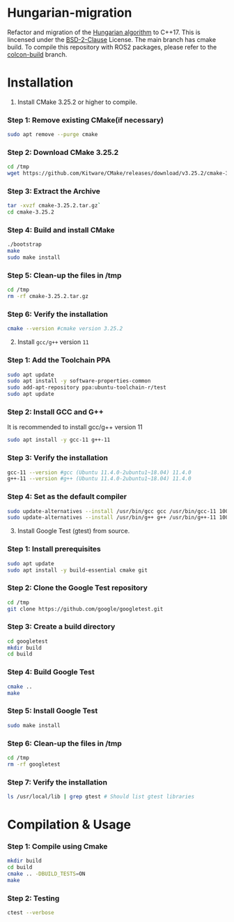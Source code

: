 # Hungarian-migration
Refactor and migration of the [Hungarian algorithm](https://github.com/mcximing/hungarian-algorithm-cpp) to C++17. This is lincensed under the [BSD-2-Clause](https://github.com/adwaitnaik97/hungarian-migration/blob/main/LICENSE) License.
The main branch has cmake build. To compile this repository with ROS2 packages, please refer to the [colcon-build](https://github.com/adwaitnaik97/hungarian-migration/tree/colcon-build) branch.

# Installation

1. Install CMake 3.25.2 or higher to compile.

### Step 1: Remove existing CMake(if necessary)

```bash
sudo apt remove --purge cmake
```

### Step 2: Download CMake 3.25.2

```bash
cd /tmp
wget https://github.com/Kitware/CMake/releases/download/v3.25.2/cmake-3.25.2.tar.gz
```

### Step 3: Extract the Archive

```bash
tar -xvzf cmake-3.25.2.tar.gz`
cd cmake-3.25.2
```

### Step 4: Build and install CMake

```bash
./bootstrap
make
sudo make install
```
### Step 5: Clean-up the files in /tmp

```bash 
cd /tmp
rm -rf cmake-3.25.2.tar.gz
```

### Step 6: Verify the installation

```bash
cmake --version #cmake version 3.25.2 
```

2. Install `gcc/g++` version `11`

### Step 1: Add the Toolchain PPA

```bash
sudo apt update
sudo apt install -y software-properties-common
sudo add-apt-repository ppa:ubuntu-toolchain-r/test
sudo apt update
```

### Step 2: Install GCC and G++

It is recommended to install gcc/g++ version 11

```bash
sudo apt install -y gcc-11 g++-11
```

### Step 3: Verify the installation

```bash
gcc-11 --version #gcc (Ubuntu 11.4.0-2ubuntu1~18.04) 11.4.0
g++-11 --version #g++ (Ubuntu 11.4.0-2ubuntu1~18.04) 11.4.0
```
### Step 4: Set as the default compiler

```bash
sudo update-alternatives --install /usr/bin/gcc gcc /usr/bin/gcc-11 100
sudo update-alternatives --install /usr/bin/g++ g++ /usr/bin/g++-11 100
```

3. Install Google Test (gtest) from source.

### Step 1: Install prerequisites

```bash
sudo apt update
sudo apt install -y build-essential cmake git
```

### Step 2: Clone the Google Test repository

```bash
cd /tmp
git clone https://github.com/google/googletest.git
```

### Step 3: Create a build directory

```bash
cd googletest
mkdir build
cd build
```

### Step 4: Build Google Test

```bash
cmake ..
make
```

### Step 5: Install Google Test

```bash
sudo make install
```

### Step 6: Clean-up the files in /tmp

```bash
cd /tmp
rm -rf googletest
```

### Step 7: Verify the installation

```bash
ls /usr/local/lib | grep gtest # Should list gtest libraries
```

# Compilation & Usage

### Step 1: Compile using Cmake

```bash
mkdir build
cd build
cmake .. -DBUILD_TESTS=ON
make
```

### Step 2: Testing

```bash
ctest --verbose
```



